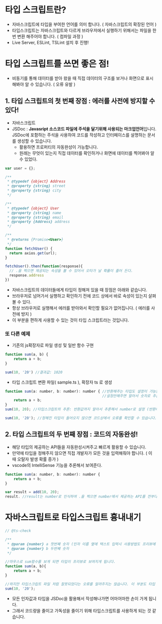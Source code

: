 #  타입 스크립트란?

- 자바스크립트에 타입을 부여한 언어를 의미 합니다. ( 자바스크립트의 확장된 언어 )
- 타입스크립트는 자바스크립트와 다르게 브라우저에서 실행하기 위해서는 파일을 한번 변환 해주어야 합니다. ( 컴파일 과정 )
- Live Server, ESLint, TSLint 설치 후 진행!



# 타입 스크립트를 쓰면 좋은 점!

- 비동기를 통해 데이터를 받아 왔을 때 직접 데이터의 구조를 보거나 화면으로 표시해봐야 알 수 있습니다. ( 오류 유발 )



## 1. 타입 스크립트의 첫 번째 장점 : 에러를 사전에 방지할 수 있다!

- 자바스크립트
- JSDoc : **Javasript 소스코드 파일에 주석을 달기위해 사용되는 마크업언어**입니다. JSDoc에 포함하는 주석을 사용하여 코드를 작성하고 인터페이스를 설명하는 문서를 생성할 수 있습니다.
  - 활용하면 프로퍼티의 자동완성이 가능합니다.
  - 원래는 무엇이 있는지 직접 데이터를 확인하거나 화면에 데이터를 찍어봐야 알 수 있었다.

```javascript
var user = {};

/**
 * @typedef {object} Address
 * @property {string} street
 * @property {string} city
 */

/**
 * @typedef {object} User
 * @property {string} name
 * @property {string} email
 * @property {Address} address
 */

/**
 * @returns {Promise<User>}
 */
function fetchUser() {
  return axios.get(url);
}

fetchUser().then(function(response){
  // .을 찍으면 제공되는 속성을 볼 수 있어서 오타가 날 확률이 줄어 든다.
  response.address
})
```

- 자바스크립트의 데이터들에게 타입이 정해져 있을 때 장점은 아래와 같습니다.
- 브라우저로 넘어가서 실행하고 확인하기 전에 코드 상에서 바로 속성이 있는지 살펴볼 수 있다.
- 항상 브라우저로 실행해서 에러를 받아와서 확인할 필요가 없어집니다. ( 에러를 사전에 방지 )
- 이 부분을 편하게 사용할 수 있는 것이 타입 스크립트라는 것입니다.



### 또 다른 예제

- 기존의 js확장자로 파일 생성 및 일반 함수 구현

```javascript
function sum(a, b) {
    return a + b;
}

sum(10, '20') //결과값: 1020
```



- 타입 스크립트 변환 파일( sample.ts ), 확장자 ts 로 생성

```javascript
function sum(a: number, b: number): number { //반환해주는 타입도 설정이 가능합니다.
                                             //설정안해주면 알아서 숫자로 추론함!
    return a + b;
}
sum(10, 20); //타입스크립트의 추론: 반환값까지 알아서 추론해서 number로 설정 (반환해주는 타입을 설정하지 않을 때)

sum(10, '20'); //정해진 타입이 들어오지 않으면 코드상에서 오류를 확인할 수 있습니다.
```



## 2. 타입 스크립트의 두 번째 장점 : 코드의 자동완성!

- 해당 타입의 제공하는 API들을 자동완성시켜주고 빠르게 활용할 수 있습니다.
- 만약에 타입을 정해주지 않으면 직접 개발자가 모든 것을 입력해줘야 합니다. ( 이 때 오탈자 발생 확률 증가 )
- vscode의 IntelliSense 기능을 추론해서 보여준다.

```javascript
function sum(a: number, b: number): number { 
    return a + b;
}

var result = add(10, 20);
result. //result는 number로 인식하여 .을 찍으면 number에서 제공하는 API를 전부다 활용할 수 있고 자동완성이 생겨서 바로바로 활용할 수 있다.
```



# 자바스크립트로 타입스크립트 흉내내기

```javascript
// @ts-check

/**
 * @param {number} a 첫번째 숫자 (인자 이름 옆에 텍스트 입력시 사용방법도 프리뷰에 보여줄 수 있다.)
 * @param {number} b 두번째 숫자
 */

//마우스로 sum함수를 보게 되면 타입이 프리뷰로 보여지게 됩니다.
function sum(a, b){
    return a + b;
}

//하지만 타입스크립트 파일 처럼 잘못되었다는 오류를 알려주지는 않습니다. 이 부분도 타입 스크립트 효과를 주기 위해서는 상단에 @ts-check을 주석으로 추가하면 가능합니다. 
sum(10, '20');
```

- 모든 인자값과 타입을 JSDoc을 활용해서 작성해나가면 어마어마한 손이 가게 됩니다.
- 그래서 코드량을 줄이고 가독성을 줄이기 위해 타입스크립트를 사용하게 되는 것 같습니다.